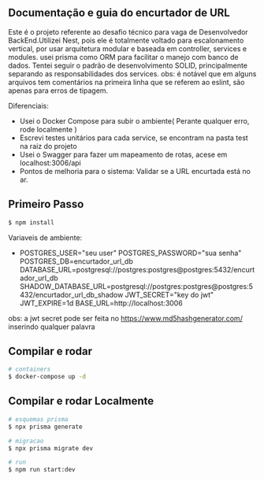 

## Documentação e guia do encurtador de URL

Este é o projeto referente ao desafio técnico para vaga de Desenvolvedor BackEnd.Utilizei Nest,
pois ele é totalmente voltado para escalonamento vertical, por usar arquitetura modular e baseada
em controller, services e modules. usei prisma como ORM para facilitar o manejo com banco de dados.
Tentei seguir o padrão de desenvolvimento SOLID, principalmente separando as responsabilidades 
dos services.
obs: é notável que em alguns arquivos tem comentários na primeira linha que se referem ao eslint,
são apenas para erros de tipagem.

Diferenciais:
- Usei o Docker Compose para subir o ambiente( Perante qualquer erro, rode localmente )
- Escrevi testes unitários para cada service, se encontram na pasta test na raiz do projeto
- Usei o Swagger para fazer um mapeamento de rotas, acese em localhost:3006/api
- Pontos de melhoria para o sistema: Validar se a URL encurtada está no ar.

## Primeiro Passo

```bash
$ npm install
```

Variaveis de ambiente:
- POSTGRES_USER="seu user"
POSTGRES_PASSWORD="sua senha"
POSTGRES_DB=encurtador_url_db
DATABASE_URL=postgresql://postgres:postgres@postgres:5432/encurtador_url_db
SHADOW_DATABASE_URL=postgresql://postgres:postgres@postgres:5432/encurtador_url_db_shadow
JWT_SECRET="key do jwt"
JWT_EXPIRE=1d
BASE_URL=http://localhost:3006

obs: a jwt secret pode ser feita no https://www.md5hashgenerator.com/ inserindo qualquer palavra

## Compilar e rodar

```bash
# containers
$ docker-compose up -d

```
## Compilar e rodar Localmente

```bash
# esquemas prisma
$ npx prisma generate

# migracao
$ npx prisma migrate dev

# run
$ npm run start:dev

```


